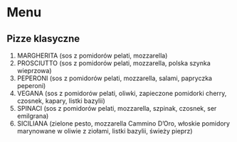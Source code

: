 # Menu

## Pizze klasyczne

1. MARGHERITA (sos z pomidorów pelati, mozzarella)
2. PROSCIUTTO (sos z pomidorów pelati, mozzarella, polska szynka wieprzowa)
3. PEPERONI (sos z pomidorów pelati, mozzarella, salami, papryczka peperoni)
4. VEGANA (sos z pomidorów pelati, oliwki, zapieczone pomidorki cherry, czosnek, kapary, listki bazylii)
5. SPINACI (sos z pomidorów pelati, mozzarella, szpinak, czosnek, ser emilgrana)
6. SICILIANA (zielone pesto, mozzarella Cammino D’Oro, włoskie pomidory marynowane w oliwie z ziołami, listki bazylii, świeży pieprz)


